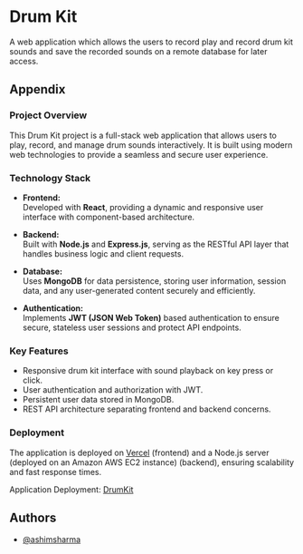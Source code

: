 
# Drum Kit

A web application which allows the users to record play and record drum kit sounds and save the recorded sounds on a remote database for later access.







## Appendix

### Project Overview
This Drum Kit project is a full-stack web application that allows users to play, record, and manage drum sounds interactively. It is built using modern web technologies to provide a seamless and secure user experience.

### Technology Stack

- **Frontend:**  
  Developed with **React**, providing a dynamic and responsive user interface with component-based architecture.

- **Backend:**  
  Built with **Node.js** and **Express.js**, serving as the RESTful API layer that handles business logic and client requests.

- **Database:**  
  Uses **MongoDB** for data persistence, storing user information, session data, and any user-generated content securely and efficiently.

- **Authentication:**  
  Implements **JWT (JSON Web Token)** based authentication to ensure secure, stateless user sessions and protect API endpoints.

### Key Features

- Responsive drum kit interface with sound playback on key press or click.
- User authentication and authorization with JWT.
- Persistent user data stored in MongoDB.
- REST API architecture separating frontend and backend concerns.

### Deployment

The application is deployed on [Vercel](https://vercel.com) (frontend) and a Node.js server (deployed on an Amazon AWS EC2 instance) (backend), ensuring scalability and fast response times.

Application Deployment: [DrumKit](https://drumkit.ashimsharma.com)

## Authors

- [@ashimsharma](https://www.github.com/ashimsharma)

